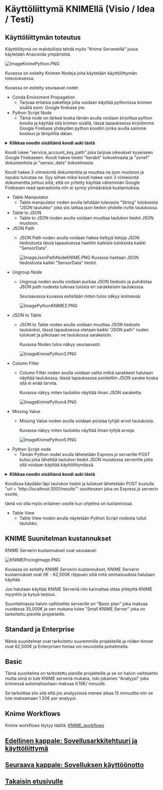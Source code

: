 # Käyttöliittymä KNIMEllä (Visio / Idea / Testi)

## Käyttöliittymän toteutus
Käyttöliitymä on mahdollista tehdä myös "Knime Servereillä" jossa käytetään Anaconda ympäristöä.

![ImageKnimePython.PNG](Images%2FKNIME%2FImageKnimePython.PNG)

Kuvassa on esitelty Knimen Nodeja joita käytetään käyttöliittymän toteutuksessa.

Kuvassa on esitelty seuraavat nodet:

* Conda Enviroment Propagation
  * Tarjoaa erilaisia paketteja joita voidaan käyttää pythonissa knimen sisällä esim. Google firebase jne.
* Python Script Node
  * Tämä node on tärkeä koska tämän avulla voidaan kirjoittaa python koodia ja käyttää sitä knimen sisällä,
    tässä tapauksessa kirjoitimme Google Firebase yhdeyden python koodiin jonka avulla saimme kosteus ja lämpötila datan.
  
<details>
<summary><b>Klikkaa noodin sisältämä koodi auki tästä</b></summary>

```python
import pandas as pd
import json
import knime.scripting.io as knio
from google.cloud import firestore
from datetime import datetime

service_account_key_path = r'C:\Users\mruun\Desktop\kerabit-query\kerabit-query\prj-mtp-jaak-leht-ufl-a50dabd764ca.json'

db = firestore.Client.from_service_account_json(service_account_key_path, project='prj-mtp-jaak-leht-ufl')

collection = 'kerabit'

zone_ref = db.collection(collection).document("zone1")
ruuvi_ref = zone_ref.collection("sensor_data_C631F5295273")

docs = ruuvi_ref.stream()
data = []
for i, doc in enumerate(docs):
    if i >= 3:
        break
    doc_dict = doc.to_dict()

    if 'timestamp' in doc_dict and isinstance(doc_dict['timestamp'], datetime):
        doc_dict['timestamp'] = doc_dict['timestamp'].isoformat()

    data.append({
        'SensorData': {
            'id': doc.id,
            'data': doc_dict
        }
    })

json_data = json.dumps(data, indent=4)

output_table = pd.DataFrame({
    "json_data":[json_data]
    })
knio.output_tables[0] = knio.Table.from_pandas(output_table)
print(output_table)
```
</details>

Koodi lukee "service_account_key_path" joka tarjoaa oikeukset kyseiseen Google Firebaseen. Koodi hakee tiedot "kerabit" kokoelmasta ja "zone1" dokumentista ja "sensor_data" kokoelmasta.

Koodi hakee 3 viimeisintä dokumenttia ja muuttaa ne json muotoon ja lopuksi tulostaa ne.
Syy siihen miksi koodi hakee vain 3 viimeisintä dokumenttia johtuu siitä, että on yritetty käyttää vähemmän Google Firebasen read operaatioita niin ei synny ylimääräisiä kustannuksia.

* Table Manipulator
  * Table manipulator noden avulla tehdään tulevasta "String" tuloksesta "JSON taulukko" joka siis laittaa json tiedon yhdelle riville taulukossa.
* Table to JSON
  * Table to JSON noden avulla voidaan muuttaa taulukon tiedot JSON muotoon.
* JSON Path
  * JSON Path noden avulla voidaan hakea tiettyjä tietoja JSON tiedostosta tässä tapauksessa haettiin kaikista tuloksista kaikki "SensorData".
  
    ![ImageJsonPathNodeKNIME.PNG](Images%2FKNIME%2FImageJsonPathNodeKNIME.PNG)
  Kuvassa haetaan JSON tiedostosta kaikki "SensorData" tiedot.
* Ungroup Node
    * Ungroup noden avulla voidaan purkaa JSON tiedosto ja puhdistaa JSON path nodesta tulevaa tulosta eri sarakkeisiin taulukossa.
      
      Seuraavassa kuvassa esitellään miten tulos näkyy knimessä:

      ![ImagePythonKNIME2.PNG](Images%2FKNIME%2FImagePythonKNIME2.PNG)
* JSON to Table
    * JSON to Table noden avulla voidaan muuttaa JSON tiedosto taulukoksi,
      tässä tapauksessa otetaan kaikki "JSON path" noden tulokset ja pilkotaan ne taulukossa sarakeisiin.
      
      Kuvassa Noden tulos näkyy seuraavasti: 
  
      ![ImageKnimePython3.PNG](Images%2FKNIME%2FImageKnimePython3.PNG)
* Column Filter
    * Column Filter noden avulla voidaan valita mitkä sarakkeet halutaan näyttää taulukossa, tässä tapauksessa poistettiin JSON sarake koska sitä ei enää tarvita.

        Kuvassa näkyy miten taulukko näyttää ilman JSON saraketta:
    
        ![ImageKnimePython4.PNG](Images%2FKNIME%2FImageKnimePython4.PNG)
* Missing Value
    * Missing Value noden avulla voidaan poistaa tyhjät arvot taulukosta.
  
        Kuvassa näkyy miten taulukko näyttää ilman tyhjiä arvoja:
    
        ![ImageKnimePython5.PNG](Images%2FKNIME%2FImageKnimePython5.PNG)
* Python Script node
    * Tämän Python nodel avulla lähetetään Express.js serverille POST kutsu joka lähettää taulukon tiedot JSON muodossa serverille jotta sitä voidaan käyttää käyttöliitymässä.
    
<details>
<summary><b>Klikkaa noodin sisältämä koodi auki tästä</b></summary>

```python
import pandas as pd
import requests
import knime.scripting.io as knio

# Convert Arrow table to pandas DataFrame
df = knio.input_tables[0].to_pandas()

# Print column names and content for verification
print("Column names in DataFrame:")
print(df.columns)
print("DataFrame head:")
print(df.head())

column_name = 'humidity'

for index, row in df.iterrows():
    name = row[column_name]

    payload = {
        'id': row['id'],
        'temperature': row['temperature'],
        'location': row['location'],
        'humidity': row['humidity'],
        'timestamp': row['timestamp'],
        'zone': row['zone']
    }

    # Server End point urli
    url = 'http://localhost:3001/results'

    print(f"Sending request for row {index} with data: {payload}")
    
    try:
        # Lähetä POST kutsu
        response = requests.post(url, json=payload,proxies={"http": None, "https": None}, timeout=10)  # Increased timeout to 5 seconds

        # Tulosta response
        print(f"Response Status Code: {response.status_code}")
        print(f"Response Body: {response.text}")

        # Tarkista Onko Response kunnossa
        if response.status_code == 200:
            print(f"Successfully sent data: {name}")
        else:
            print(f"Failed to send data: {name}")
    
    except requests.exceptions.Timeout:
        print(f"Request for {name} timed out.")
    except requests.exceptions.RequestException as e:
       
        print(f"Request failed for {name}: {e}")

# Knime node Outputti
knio.output_tables[0] = knio.Table.from_pandas(df)
```
</details>

Koodissa käydään läpi taulukon tiedot ja tulokset lähetetään POST kustulla "url = 'http://localhost:3001/results'" osoitteseen joka on Express.js serverin osoite,

tämä voi olla myös erilainen osoite kun ohjelma on tuotannossa.

* Table View
    * Table View noden avulla näytetään Python Script nodesta tullut taulukko.

## KNIME Suunitelman kustannukset
KNIME Serverin kustannukset ovat seuraavat:

![KNIMEPricingImage.PNG](Images/KNIME/KNIMEPricingImage.PNG)

Kuvassa on esitelty KNIME Serverin kustannukset, KNIME Serverin kustannukset ovat 0€ - 62,500€ riippuen siitä mitä ominaisuuksia halutaan käyttää.

Jos halutaan käyttää KNIME Serveriä niin kannattaa ottaa yhteyttä KNIME myyntiin ja kysyä tarjous.

Suunitelmassa halvin vaihtoehto serverille on "Basic plan" joka maksaa vuodessa 35,000€ ja sen mukana tulee "Small KNIME Server" joka on tarkoitettu pienille projekteille.

## Standard ja Enterprise
Nämä suunitelmat ovat tarkoitettu suuremmille projekteille ja niiden hinnat ovat 62,500€ ja Enterprisen hintaa voi neuvotella puhelimella.

## Basic 
Tämä suunitelma on tarkoitettu pienille projekteille ja se on halvin vaihtoehto mutta siinä ei tule KNIME serveriä mukana, toki jokainen "Analyysi" joka knimessä automatisoitaan maksaa 0.10€/ minuutti.

Se tarkoittaa siis sitä että jos analyysissä menee aikaa 15 minuuttia niin se tule maksamaan 1.50€ per analyysi.

## Knime Workflows
Knime workflows löytyy täältä: [KNIME_workflows](KNIME_workflows)

## [Edellinen kappale: Sovellusarkkitehtuuri ja käyttöliittymä](Käyttöliittymä.md)
## [Seuraava kappale: Sovelluksen käyttöönotto](../README.md#otto)
## [Takaisin etusivulle](../README.md)
